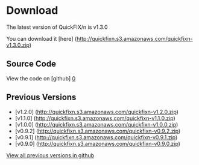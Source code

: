 Download
========

The latest version of QuickFIX/n is v1.3.0

You can download it [here] (http://quickfixn.s3.amazonaws.com/quickfixn-v1.3.0.zip)

Source Code
-----------
View the code on [github] [0]

Previous Versions
-----------------
  * [v1.2.0] (http://quickfixn.s3.amazonaws.com/quickfixn-v1.2.0.zip)
  * [v1.1.0] (http://quickfixn.s3.amazonaws.com/quickfixn-v1.1.0.zip)
  * [v1.0.0] (http://quickfixn.s3.amazonaws.com/quickfixn-v1.0.0.zip)
  * [v0.9.2] (http://quickfixn.s3.amazonaws.com/quickfixn-v0.9.2.zip)
  * [v0.9.1] (http://quickfixn.s3.amazonaws.com/quickfixn-v0.9.1.zip)
  * [v0.9.0] (http://quickfixn.s3.amazonaws.com/quickfixn-v0.9.0.zip)

[View all previous versions in github][1]

[0]: https://github.com/connamara/quickfixn
[1]: https://github.com/connamara/quickfixn/tags
